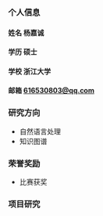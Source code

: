 
### 个人信息
#### 姓名 杨嘉诚
#### 学历 硕士
#### 学校 浙江大学
#### 邮箱 616530803@qq.com

### 研究方向
- 自然语言处理
- 知识图谱

### 荣誉奖励
- 比赛获奖

### 项目研究
